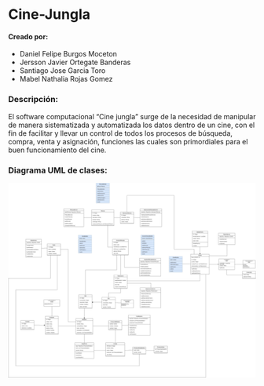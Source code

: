 # Cine-Jungla

<h4>Creado por: </h4>

  <ul>

   <li>Daniel Felipe Burgos Moceton</li>
   <li>Jersson Javier Ortegate Banderas</li>
   <li>Santiago Jose Garcia Toro</li>
   <li>Mabel Nathalia Rojas Gomez</li>

  </ul>

<div>
    <h3>Descripción:</h3>
    <p>El software computacional “Cine jungla” surge de la necesidad de manipular de manera sistematizada y automatizada los datos dentro de un cine, con el fin de facilitar y llevar un control de todos los procesos de búsqueda, compra, venta y asignación, funciones las cuales son primordiales para el buen funcionamiento del cine.</p>
<div>
        <h3>Diagrama UML de clases: </h3>
        <img src="\src\main\java\Assets\UML.jpg">
</div>
